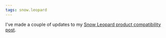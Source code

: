 ```yaml
---
tags: snow.leopard
---
```


I've made a couple of updates to my [Snow Leopard product compatibility post](/blog/snow-leopard-product-compatibility).
